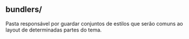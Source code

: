 ## bundlers/

Pasta responsável por guardar conjuntos de estilos que serão comuns ao layout de determinadas partes do tema.
